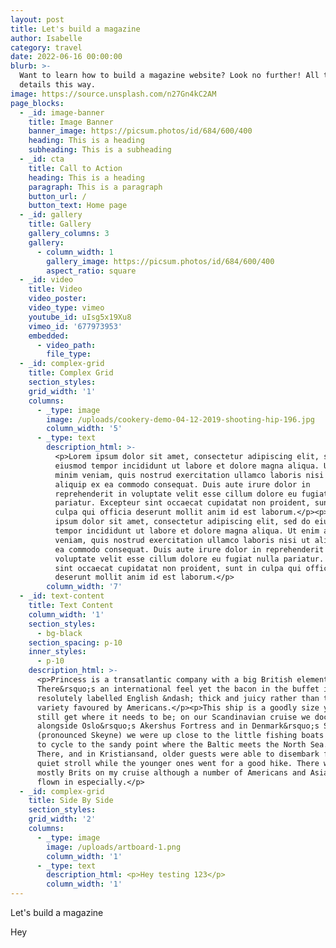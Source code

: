 ```yaml
---
layout: post
title: Let's build a magazine
author: Isabelle
category: travel
date: 2022-06-16 00:00:00
blurb: >-
  Want to learn how to build a magazine website? Look no further! All the juicy
  details this way.
image: https://source.unsplash.com/n27Gn4kC2AM
page_blocks:
  - _id: image-banner
    title: Image Banner
    banner_image: https://picsum.photos/id/684/600/400
    heading: This is a heading
    subheading: This is a subheading
  - _id: cta
    title: Call to Action
    heading: This is a heading
    paragraph: This is a paragraph
    button_url: /
    button_text: Home page
  - _id: gallery
    title: Gallery
    gallery_columns: 3
    gallery:
      - column_width: 1
        gallery_image: https://picsum.photos/id/684/600/400
        aspect_ratio: square
  - _id: video
    title: Video
    video_poster:
    video_type: vimeo
    youtube_id: uIsg5x19Xu8
    vimeo_id: '677973953'
    embedded:
      - video_path:
        file_type:
  - _id: complex-grid
    title: Complex Grid
    section_styles:
    grid_width: '1'
    columns:
      - _type: image
        image: /uploads/cookery-demo-04-12-2019-shooting-hip-196.jpg
        column_width: '5'
      - _type: text
        description_html: >-
          <p>Lorem ipsum dolor sit amet, consectetur adipiscing elit, sed do
          eiusmod tempor incididunt ut labore et dolore magna aliqua. Ut enim ad
          minim veniam, quis nostrud exercitation ullamco laboris nisi ut
          aliquip ex ea commodo consequat. Duis aute irure dolor in
          reprehenderit in voluptate velit esse cillum dolore eu fugiat nulla
          pariatur. Excepteur sint occaecat cupidatat non proident, sunt in
          culpa qui officia deserunt mollit anim id est laborum.</p><p>Lorem
          ipsum dolor sit amet, consectetur adipiscing elit, sed do eiusmod
          tempor incididunt ut labore et dolore magna aliqua. Ut enim ad minim
          veniam, quis nostrud exercitation ullamco laboris nisi ut aliquip ex
          ea commodo consequat. Duis aute irure dolor in reprehenderit in
          voluptate velit esse cillum dolore eu fugiat nulla pariatur. Excepteur
          sint occaecat cupidatat non proident, sunt in culpa qui officia
          deserunt mollit anim id est laborum.</p>
        column_width: '7'
  - _id: text-content
    title: Text Content
    column_width: '1'
    section_styles:
      - bg-black
    section_spacing: p-10
    inner_styles:
      - p-10
    description_html: >-
      <p>Princess is a transatlantic company with a big British element.
      There&rsquo;s an international feel yet the bacon in the buffet is
      resolutely labelled English &ndash; thick and juicy rather than the crispy
      variety favoured by Americans.</p><p>This ship is a goodly size yet can
      still get where it needs to be; on our Scandinavian cruise we docked
      alongside Oslo&rsquo;s Akershus Fortress and in Denmark&rsquo;s Skagen
      (pronounced Skeyne) we were up close to the little fishing boats and able
      to cycle to the sandy point where the Baltic meets the North Sea.&nbsp;
      There, and in Kristiansand, older guests were able to disembark for a
      quiet stroll while the younger ones went for a good hike. There were
      mostly Brits on my cruise although a number of Americans and Asians had
      flown in especially.</p>
  - _id: complex-grid
    title: Side By Side
    section_styles:
    grid_width: '2'
    columns:
      - _type: image
        image: /uploads/artboard-1.png
        column_width: '1'
      - _type: text
        description_html: <p>Hey testing 123</p>
        column_width: '1'
---
```

Let's build a magazine

Hey 